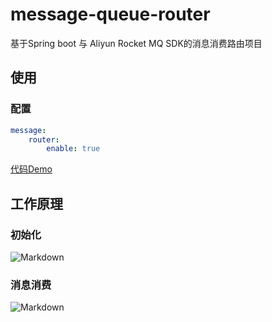 # message-queue-router
基于Spring boot 与 Aliyun Rocket MQ SDK的消息消费路由项目

## 使用

### 配置
```yaml
message:
    router:
        enable: true
```

[代码Demo](https://github.com/guqiyao/message-queue-router/tree/master/src/test/java/io/github/guqiyao/demo)

## 工作原理

### 初始化

![Markdown](http://hbimg.huabanimg.com/a4c0aed6a4505821d52aea9cc9bb371ef19feb907886-6keYyf_fw658)


### 消息消费

![Markdown](http://hbimg.huabanimg.com/d0408472f19d644b94c4735c74b32189eb5bb27322103-IzKfeD_fw658)
